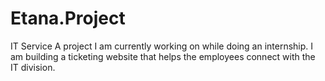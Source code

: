 # Etana.Project
IT Service
A project I am currently working on while doing an internship.
I am building a ticketing website that helps the employees connect with the IT division.
